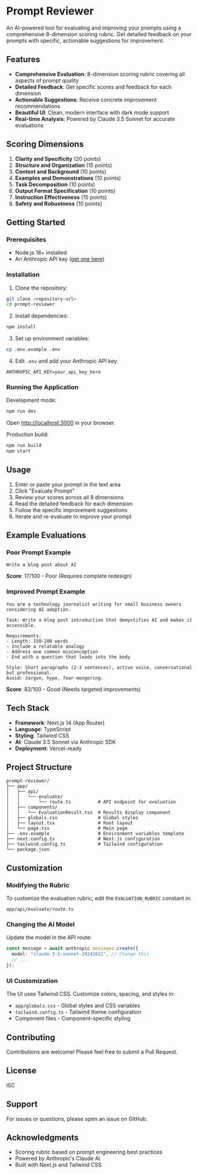 # Prompt Reviewer

An AI-powered tool for evaluating and improving your prompts using a comprehensive 8-dimension scoring rubric. Get detailed feedback on your prompts with specific, actionable suggestions for improvement.

## Features

- **Comprehensive Evaluation**: 8-dimension scoring rubric covering all aspects of prompt quality
- **Detailed Feedback**: Get specific scores and feedback for each dimension
- **Actionable Suggestions**: Receive concrete improvement recommendations
- **Beautiful UI**: Clean, modern interface with dark mode support
- **Real-time Analysis**: Powered by Claude 3.5 Sonnet for accurate evaluations

## Scoring Dimensions

1. **Clarity and Specificity** (20 points)
2. **Structure and Organization** (15 points)
3. **Context and Background** (10 points)
4. **Examples and Demonstrations** (10 points)
5. **Task Decomposition** (10 points)
6. **Output Format Specification** (10 points)
7. **Instruction Effectiveness** (15 points)
8. **Safety and Robustness** (10 points)

## Getting Started

### Prerequisites

- Node.js 18+ installed
- An Anthropic API key ([get one here](https://console.anthropic.com/))

### Installation

1. Clone the repository:
```bash
git clone <repository-url>
cd prompt-reviewer
```

2. Install dependencies:
```bash
npm install
```

3. Set up environment variables:
```bash
cp .env.example .env
```

4. Edit `.env` and add your Anthropic API key:
```
ANTHROPIC_API_KEY=your_api_key_here
```

### Running the Application

Development mode:
```bash
npm run dev
```

Open [http://localhost:3000](http://localhost:3000) in your browser.

Production build:
```bash
npm run build
npm start
```

## Usage

1. Enter or paste your prompt in the text area
2. Click "Evaluate Prompt"
3. Review your scores across all 8 dimensions
4. Read the detailed feedback for each dimension
5. Follow the specific improvement suggestions
6. Iterate and re-evaluate to improve your prompt

## Example Evaluations

### Poor Prompt Example
```
Write a blog post about AI
```
**Score**: 17/100 - Poor (Requires complete redesign)

### Improved Prompt Example
```
You are a technology journalist writing for small business owners considering AI adoption.

Task: Write a blog post introduction that demystifies AI and makes it accessible.

Requirements:
- Length: 150-200 words
- Include a relatable analogy
- Address one common misconception
- End with a question that leads into the body

Style: Short paragraphs (2-3 sentences), active voice, conversational but professional.
Avoid: Jargon, hype, fear-mongering.
```
**Score**: 82/100 - Good (Needs targeted improvements)

## Tech Stack

- **Framework**: Next.js 14 (App Router)
- **Language**: TypeScript
- **Styling**: Tailwind CSS
- **AI**: Claude 3.5 Sonnet via Anthropic SDK
- **Deployment**: Vercel-ready

## Project Structure

```
prompt-reviewer/
├── app/
│   ├── api/
│   │   └── evaluate/
│   │       └── route.ts          # API endpoint for evaluation
│   ├── components/
│   │   └── EvaluationResult.tsx  # Results display component
│   ├── globals.css               # Global styles
│   ├── layout.tsx                # Root layout
│   └── page.tsx                  # Main page
├── .env.example                  # Environment variables template
├── next.config.ts                # Next.js configuration
├── tailwind.config.ts            # Tailwind configuration
└── package.json
```

## Customization

### Modifying the Rubric

To customize the evaluation rubric, edit the `EVALUATION_RUBRIC` constant in:
```
app/api/evaluate/route.ts
```

### Changing the AI Model

Update the model in the API route:
```typescript
const message = await anthropic.messages.create({
  model: "claude-3-5-sonnet-20241022", // Change this
  // ...
});
```

### UI Customization

The UI uses Tailwind CSS. Customize colors, spacing, and styles in:
- `app/globals.css` - Global styles and CSS variables
- `tailwind.config.ts` - Tailwind theme configuration
- Component files - Component-specific styling

## Contributing

Contributions are welcome! Please feel free to submit a Pull Request.

## License

ISC

## Support

For issues or questions, please open an issue on GitHub.

## Acknowledgments

- Scoring rubric based on prompt engineering best practices
- Powered by Anthropic's Claude AI
- Built with Next.js and Tailwind CSS
